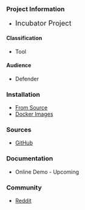 ### Project Information

* <i class="fas fa-egg" style="font-size: 1.3em; color:#233e81;"></i>
  <span style="font-size: 1.3em;">Incubator Project</span>

#### Classification

* <i class="fas fa-tools" style="color:#233e81;"></i> Tool

#### Audience

* <i class="fas fa-shield-alt" style="color:#233e81;"></i> Defender

### Installation

* [From Source](https://github.com/OWASP/SSO_Project)
* [Docker Images](https://hub.docker.com/u/owaspsso)

### Sources

* [GitHub](https://github.com/OWASP/SSO_Project)

### Documentation

* Online Demo - Upcoming
<!-- * [Introduction Slides](http://bkimminich.github.io/juice-shop) -->

### Community

* [Reddit](https://reddit.com/r/owasp_sso)

